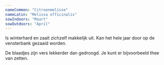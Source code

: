 ```yaml
---
nameCommon: "Citroenmelisse"
nameLatin: "Melissa officinalis"
sowIndoors: "Maart"
sowOutdoors: "April"
---
```

<p class="plant-content">Is winterhard en zaait zichzelf makkelijk uit. Kan het hele jaar door op de vensterbank gezaaid worden.</p>

<p class="plant-content">De blaadjes zijn vers lekkerder dan gedroogd. Je kunt er bijvoorbeeld thee van zetten.</p>

